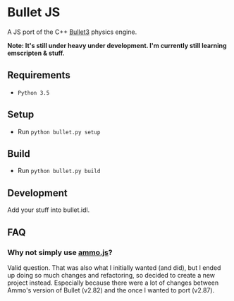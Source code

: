# Bullet JS

A JS port of the C++ [Bullet3](https://github.com/bulletphysics/bullet3) physics engine.

**Note: It's still under heavy under development. I'm currently still learning emscripten & stuff.**


## Requirements

* `Python 3.5`


## Setup

* Run `python bullet.py setup`


## Build

* Run `python bullet.py build`


## Development

Add your stuff into bullet.idl.


## FAQ

### Why not simply use [ammo.js](https://github.com/kripken/ammo.js)?

Valid question. That was also what I initially wanted (and did), but I ended up doing so much changes and refactoring, so decided to create a new project instead. Especially because there were a lot of changes between Ammo's version of Bullet (v2.82) and the once I wanted to port (v2.87).
